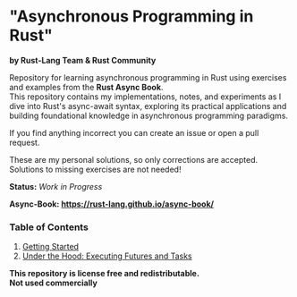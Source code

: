 # "Asynchronous Programming in Rust"
**by Rust-Lang Team & Rust Community**<br>

Repository for learning asynchronous programming in Rust using exercises and examples from the **Rust Async Book**.<br>
This repository contains my implementations, notes, and experiments as I dive into Rust's async-await syntax,
exploring its practical applications and building foundational knowledge in asynchronous programming paradigms.<br>

If you find anything incorrect you can create an issue or open a pull request.<br>

These are my personal solutions, so only corrections are accepted. Solutions to missing exercises are not needed! <br>

**Status:** *Work in Progress*

**Async-Book: https://rust-lang.github.io/async-book/**

### Table of Contents
1. [Getting Started](./01-Getting-Started)
2. [Under the Hood: Executing Futures and Tasks](./02-Under-the-Hood)

**This repository is license free and redistributable.** <br>
**Not used commercially**
